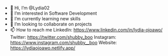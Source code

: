 - 👋 Hi, I’m @Lydia02
- 👀 I’m interested in Software Development
- 🌱 I’m currently learning new skills
- 💞️ I’m looking to collaborate on projects
- 📫 How to reach me 
LinkedIn: https://www.linkedin.com/in/lydia-ojoawo/
Twitter: https://twitter.com/shubby_boo
Instagram: https://www.instagram.com/shubby__boo
Website: https://lydiaojoawo.netlify.app/

<!--
Lydia02/Lydia02 is a ✨ special ✨ repository because its `README.md` (this file) appears on your GitHub profile.
You can click the Preview link to take a look at your changes.
--->
